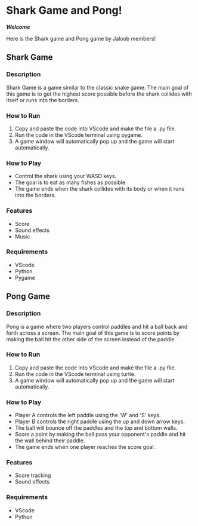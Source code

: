 # Shark Game and Pong!

***Welcome***

Here is the Shark game and Pong game by Jaloob members!

## Shark Game

### Description
Shark Game is a game similar to the classic snake game. The main goal of this game is to get the highest score possible before the shark collides with itself or runs into the borders.

### How to Run
1. Copy and paste the code into VScode and make the file a .py file.
2. Run the code in the VScode terminal using pygame.
3. A game window will automatically pop up and the game will start automatically.

### How to Play
- Control the shark using your WASD keys.
- The goal is to eat as many fishes as possible.
- The game ends when the shark collides with its body or when it runs into the borders.

### Features
- Score
- Sound effects
- Music

### Requirements
- VScode
- Python
- Pygame

## Pong Game

### Description
Pong is a game where two players control paddles and hit a ball back and forth across a screen. The main goal of this game is to score points by making the ball hit the other side of the screen instead of the paddle.

### How to Run
1. Copy and paste the code into VScode and make the file a .py file.
2. Run the code in the VScode terminal using turtle.
3. A game window will automatically pop up and the game will start automatically.

### How to Play
- Player A controls the left paddle using the 'W' and 'S' keys.
- Player B controls the right paddle using the up and down arrow keys.
- The ball will bounce off the paddles and the top and bottom walls.
- Score a point by making the ball pass your opponent's paddle and hit the wall behind their paddle.
- The game ends when one player reaches the score goal.

### Features
- Score tracking
- Sound effects

### Requirements
- VScode
- Python
